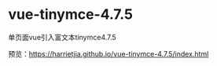 # vue-tinymce-4.7.5
单页面vue引入富文本tinymce4.7.5

预览：https://harrietjia.github.io/vue-tinymce-4.7.5/index.html
